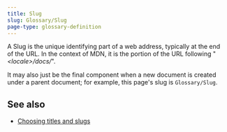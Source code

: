 ```yaml
---
title: Slug
slug: Glossary/Slug
page-type: glossary-definition
---
```




A Slug is the unique identifying part of a web address, typically at the end of the URL. In the context of MDN, it is the portion of the URL following "_\<locale>/docs/_".

It may also just be the final component when a new document is created under a parent document; for example, this page's slug is `Glossary/Slug`.

## See also

- [Choosing titles and slugs](/MDN/Writing_guidelines/Writing_style_guide#slugs)
